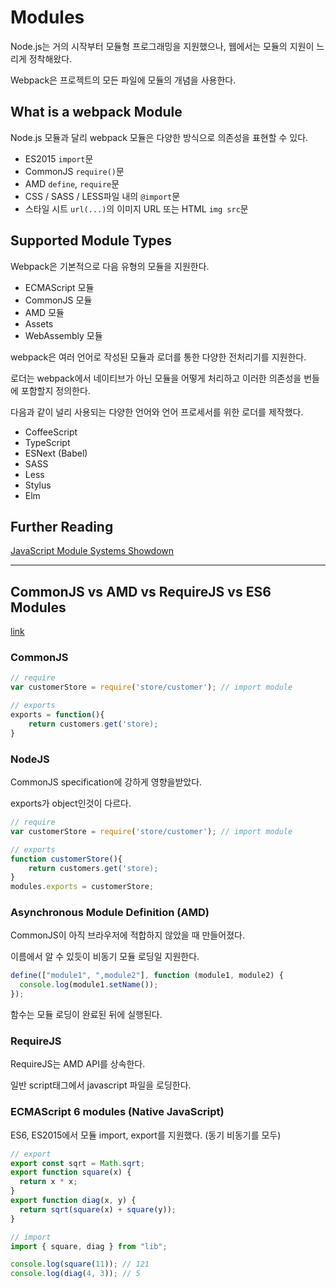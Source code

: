 # Modules

Node.js는 거의 시작부터 모듈형 프로그래밍을 지원했으나, 웹에서는 모듈의 지원이 느리게 정착해왔다.

Webpack은 프로젝트의 모든 파일에 모듈의 개념을 사용한다.

## What is a webpack Module

Node.js 모듈과 달리 webpack 모듈은 다양한 방식으로 의존성을 표현할 수 있다.

- ES2015 `import`문
- CommonJS `require()`문
- AMD `define`, `require`문
- CSS / SASS / LESS파일 내의 `@import`문
- 스타일 시트 `url(...)`의 이미지 URL 또는 HTML `img src`문

## Supported Module Types

Webpack은 기본적으로 다음 유형의 모듈을 지원한다.

- ECMAScript 모듈
- CommonJS 모듈
- AMD 모듈
- Assets
- WebAssembly 모듈

webpack은 여러 언어로 작성된 모듈과 로더를 통한 다양한 전처리기를 지원한다.

로더는 webpack에서 네이티브가 아닌 모듈을 어떻게 처리하고 이러한 의존성을 번들에 포함할지 정의한다.

다음과 같이 널리 사용되는 다양한 언어와 언어 프로세서를 위한 로더를 제작했다.

- CoffeeScript
- TypeScript
- ESNext (Babel)
- SASS
- Less
- Stylus
- Elm

## Further Reading

[JavaScript Module Systems Showdown](https://auth0.com/blog/javascript-module-systems-showdown/)

---

## CommonJS vs AMD vs RequireJS vs ES6 Modules

[link](https://medium.com/computed-comparisons/commonjs-vs-amd-vs-requirejs-vs-es6-modules-2e814b114a0b)

### CommonJS

```javascript
// require
var customerStore = require('store/customer'); // import module

// exports
exports = function(){
    return customers.get('store);
}
```

### NodeJS

CommonJS specification에 강하게 영향을받았다.

exports가 object인것이 다르다.

```javascript
// require
var customerStore = require('store/customer'); // import module

// exports
function customerStore(){
    return customers.get('store);
}
modules.exports = customerStore;
```

### Asynchronous Module Definition (AMD)

CommonJS이 아직 브라우저에 적합하지 않았을 때 만들어졌다.

이름에서 알 수 있듯이 비동기 모듈 로딩일 지원한다.

```javascript
define(["module1", ",module2"], function (module1, module2) {
  console.log(module1.setName());
});
```

함수는 모듈 로딩이 완료된 뒤에 실행된다.

### RequireJS

RequireJS는 AMD API를 상속한다.

일반 script태그에서 javascript 파일을 로딩한다.

### ECMAScript 6 modules (Native JavaScript)

ES6, ES2015에서 모듈 import, export를 지원했다. (동기 비동기를 모두)

```javascript
// export
export const sqrt = Math.sqrt;
export function square(x) {
  return x * x;
}
export function diag(x, y) {
  return sqrt(square(x) + square(y));
}

// import
import { square, diag } from "lib";

console.log(square(11)); // 121
console.log(diag(4, 3)); // 5
```
